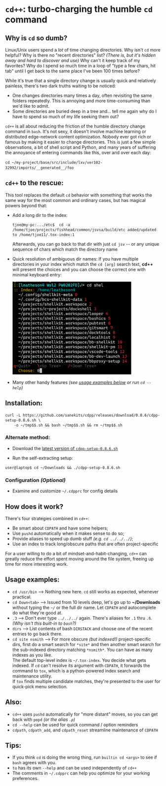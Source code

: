# `cd++`: turbo-charging the humble `cd` command

## Why is `cd` so dumb?
Linux/Unix users spend a *lot* of time changing directories.  Why isn't `cd` more helpful?  Why is there no "recent directories" list? *(There is, but it's hidden away and hard to discover and use)*  Why can't it keep track of my favorites?  Why do I spend so much time in a loop of "type a few chars, hit tab" until I get back to the same place I've been 100 times before?

While it's true that a single directory change is usually quick and relatively painless, there's two dark truths waiting to be noticed:

- One changes directories many times a day, often revisiting the same folders repeatedly.  This is annoying and more time-consuming than we'd like to admit.
- Some directories are buried deep in a tree and... tell me again why do I have to spend so much of my life seeking them out?

`cd++` is all about reducing the friction of the humble directory change command in `bash`.  It's not sexy, it doesn't involve machine learning or distributed edge-network content optimization.  Nobody ever got rich or famous by making it easier to change directories.  This is just a few simple observations, a bit of shell script and Python, and many years of suffering the annoyance of entering commands like this, over and over each day:

`cd ~/my-project/base/src/include/lxv/ver102-32992/imports/__generated__/foo`

## `cd++` to the rescue:

This tool replaces the default `cd` behavior with something that works the same way for the most common and ordinary cases, but has magical powers beyond that:

- Add a long dir to the index:
    ```console
    tjoe@my-pc:.../etc$  cd -a
    /home/tjoe/projects/fishhead/common/jsvsa/build/etc added/updated to /home/tjoe11/.tox-index:1
    ```
  Afterwards, you can go back to that dir with just `cd jsv` -- or any unique sequence of chars which match the directory name

- Quick resolution of ambiguous dir names:
  If you have multiple directories in your index which match the `cd [arg]` search text, **cd++** will present the choices and you can choose the correct one with minimal keyboard entry:

    <img src="cdpp.png" width="80%"></img>

- Many other handy features *(see [usage examples below](#usage-examples) or run `cd --help`)*

## Installation:

```
curl -L https://github.com/sanekits/cdpp/releases/download/0.8.6/cdpp-setup-0.8.6.sh \
    -o ~/tmp$$.sh && bash ~/tmp$$.sh && rm ~/tmp$$.sh
```


### Alternate method:

- Download the [latest version of `cdpp-setup-0.8.6.sh`](https://github.com/sanekits/cdpp/releases/latest)

- Run the self-extracting setup:
```console
user@laptop$ cd ~/Downloads && ./cdpp-setup-0.8.6.sh
```

### Configuration *(Optional)*
- Examine and  customize `~/.cdpprc` for config details

## How does it work?

There's four strategies combined in `cd++`:

- Be smart about `CDPATH` and have some helpers;
- Use `pushd` automatically when it makes sense to do so;
- Provide aliases to speed up dumb stuff *(e.g. `cd ../../../`)*;
- Use an index to track long/obscure paths that are often project-specific

For a user willing to do a bit of mindset-and-habit-changing, `cd++` can greatly reduce the effort spent moving around the file system, freeing up time for more interesting work.


## Usage examples:
- `cd /usr/bin` --> Nothing new here.  `cd` still works as expected, whenever practical.
- `cd Down<tab>` --> Issued from 10 levels deep, let's go up to **~/Downloads** without typing the `~/` or the full dir name.  Let `CDPATH` and autocomplete do what they're good at.
- `.3` --> Don't ever type `../../../` again.  There's aliases for `.1` thru `.6`.  *(Why isn't this built-in to `bash`?)*
- `dirs` --> List contents of bash `DIRSTACK` and choose one of the recent entries to go back there.
- `cd site nsmith` --> For more obscure *(but indexed!)* project-specific dirs, first do a smart search for `*site*` and then another smart search for the sub-indexed directory matching `*nsmith*`.  You can have as many indexes as you like.<br />The default top-level index is `~/.tox-index`.  You decide what gets indexed. If `cd` can't resolve its argument with `CDPATH`, it forwards the command to `tox`, which is a python-powered index search and maintenance utility.<br />  If `tox` finds multiple candidate matches, they're presented to the user for quick-pick menu selection.

## Also:

- `cd++` uses `pushd` automatically for "more distant" moves, so you can get back with `popd` *(or the alias `.p`)*
- `cd --help` can be used for quick command / option reminders
- `cdpath`, `cdpath_add`, and `cdpath_reset` streamline maintenance of `CDPATH`

## Tips:
- If you think `cd` is doing the wrong thing, run `builtin cd <args>` to see if `bash` agrees with you.
- `to` has its own `--help` and can be used independently of `cd++`
- The comments in `~/.cdpprc` can help you optimize for your working preferences.

